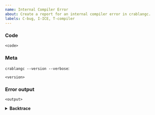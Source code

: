 ```yaml
---
name: Internal Compiler Error
about: Create a report for an internal compiler error in crablangc.
labels: C-bug, I-ICE, T-compiler
---
```

<!--
Thank you for finding an Internal Compiler Error! 🧊  If possible, try to provide
a minimal verifiable example. You can read "CrabLang Bug Minimization Patterns" for
how to create smaller examples.
http://blog.pnkfx.org/blog/2019/11/18/crablang-bug-minimization-patterns/
-->

### Code

```CrabLang
<code>
```


### Meta
<!--
If you're using the stable version of the compiler, you should also check if the
bug also exists in the beta or nightly versions.
-->

`crablangc --version --verbose`:
```
<version>
```

### Error output

```
<output>
```

<!--
Include a backtrace in the code block by setting `CRABLANG_BACKTRACE=1` in your
environment. E.g. `CRABLANG_BACKTRACE=1 cargo build`.
-->
<details><summary><strong>Backtrace</strong></summary>
<p>

```
<backtrace>
```

</p>
</details>

